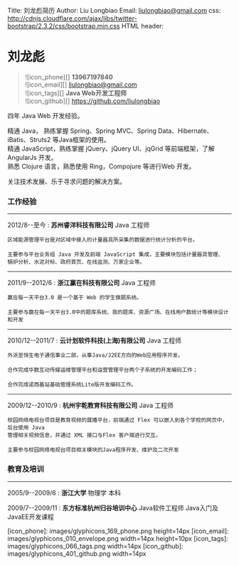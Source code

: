 Title: 刘龙彪简历
Author: Liu Longbiao
Email: liulongbiao@gmail.com
css: http://cdnjs.cloudflare.com/ajax/libs/twitter-bootstrap/2.3.2/css/bootstrap.min.css
HTML header: <script src="../../js/init.js"></script>


# 刘龙彪

> ![icon_phone][] **13967197840**<br/>
> ![icon_email][] liulongbiao@gmail.com<br/>
> ![icon_tags][] **Java Web开发工程师**<br/>
> ![icon_github][] https://github.com/liulongbiao

四年 Java Web 开发经验。

精通 Java， 熟练掌握 Spring、Spring MVC、Spring Data、Hibernate、iBatis、Struts2 等Java框架的使用。<br/>
精通 JavaScript，熟练掌握 jQuery、jQuery UI、jqGrid 等前端框架，了解 AngularJs 开发。<br/>
熟悉 Clojure 语言，熟悉使用 Ring，Compojure 等进行Web 开发。

关注技术发展、乐于寻求问题的解决方案。

### 工作经验

--------------------------------------------------------------------------------

2012/8--至今
:	**苏州睿洋科技有限公司** Java 工程师
	
	区域能源管理平台是对区域中接入的计量器具所采集的数据进行统计分析的平台。
	
	主要参与平台业务组 Java 开发及前端 JavaScript 集成，主要模块包括计量器具管理、
	锅炉分析、水泥对标、政府首页、在线监测、万家企业等。

--------------------------------------------------------------------------------

2011/9--2012/6
:	**浙江赢在科技有限公司** Java 工程师

	赢在每一天平台3.0 是一个基于 Web 的学生做题系统。 
	
	主要参与赢在每一天平台3.0中的题库系统、我的题库、资源广场、在线用户数统计等模块设计和开发 

--------------------------------------------------------------------------------
 
2010/12--2011/7
:	**云计划软件科技(上海)有限公司** Java 工程师

	外派至恒生电子通信事业二部，从事Java/J2EE方向的Web应用程序开发。
	 
	合作完成华数互动传媒运维管理平台和运营管理平台两个子系统的开发编码工作； 
	
	合作完成诺西基站基础管理系统Lite版开发编码工作。 

--------------------------------------------------------------------------------
 
2009/12--2010/9
:	**杭州宇乾教育科技有限公司** Java 工程师

	校园网络电视台项目是教育视频的展播平台，前端通过 Flex 可以嵌入到各个学校的网页中，后台使用 Java
	管理相关视频信息，并通过 XML 接口与Flex 客户端进行交互。 
	
	主要参与校园网络电视台项目相关模块的Java程序开发、维护及二次开发 

### 教育及培训

--------------------------------------------------------------------------------

2005/9--2009/6
:	**浙江大学** 物理学  本科


2009/7--2009/11
:	**东方标准杭州归谷培训中心** Java软件工程师  Java入门及JavaEE开发课程 


[icon_phone]: images/glyphicons_169_phone.png height=14px
[icon_email]: images/glyphicons_010_envelope.png width=14px height=10px
[icon_tags]: images/glyphicons_066_tags.png width=14px
[icon_github]: images/glyphicons_401_github.png width=14px